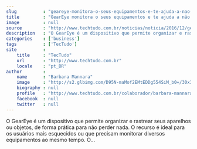 ```yaml
---
slug          : "geareye-monitora-o-seus-equipamentos-e-te-ajuda-a-nao-perde-los-de-vista"
title         : "GearEye monitora o seus equipamentos e te ajuda a não perdê-los de vista"
image         : null
source        : "http://www.techtudo.com.br/noticias/noticia/2016/12/geareye-monitora-o-seus-equipamentos-e-te-ajuda-nao-perde-los-de-vista.html"
description   : "O GearEye é um dispositivo que permite organizar e rastrear seus aparelhos ou objetos, de forma prática para não perder nada. O recurso é ideal para os usuários mais esquecidos ou que precisam monitorar diversos equipamentos ao mesmo tempo. O..."
categories    : ['business']
tags          : ['TecTudo']
site          :
    title     : "TecTudo"
    url       : "http://www.techtudo.com.br"
    locale    : "pt_BR"
author        :
    name      : "Barbara Mannara"
    image     : "http://s2.glbimg.com/D95N-maMof2EMtEDDg554SiM_b0=/30x30/s2.glbimg.com/oATxjb0hPacOiJnKWcOvJsT9XHU=/0x0:258x258/75x75/s.glbimg.com/po/tt2/f/original/2013/10/09/barbara_mannara.jpg"
    biography : null
    profile   : "http://www.techtudo.com.br/colaborador/barbara-mannara.html"
    facebook  : null
    twitter   : null
---
```


O GearEye é um dispositivo que permite organizar e rastrear seus aparelhos ou objetos, de forma prática para não perder nada. O recurso é ideal para os usuários mais esquecidos ou que precisam monitorar diversos equipamentos ao mesmo tempo. O...
